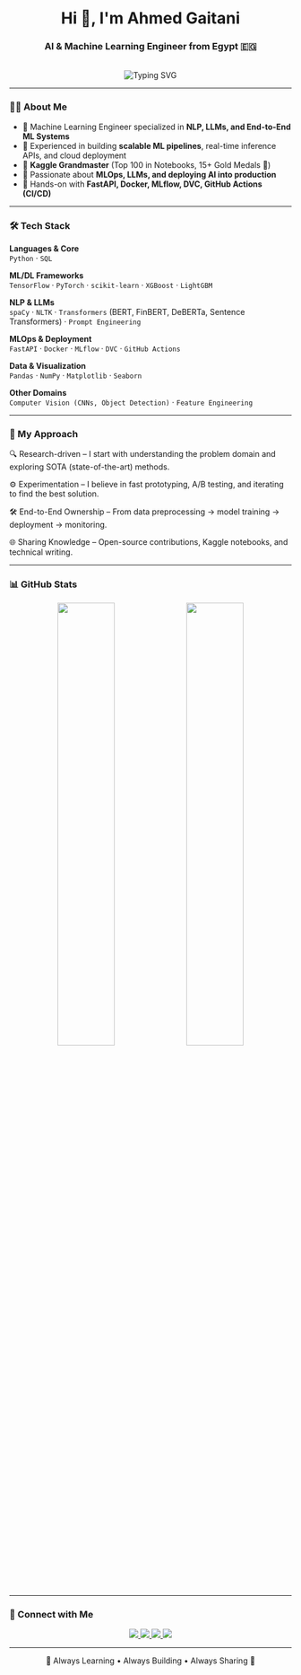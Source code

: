 <h1 align="center">Hi 👋, I'm Ahmed Gaitani</h1>
<h3 align="center">AI & Machine Learning Engineer from Egypt 🇪🇬</h3>

<div align="center">
  <br>
  <img src="https://readme-typing-svg.demolab.com?font=Fira+Code&weight=600&size=26&pause=1000&color=58A6FF&center=true&vCenter=true&width=600&lines=AI+%26+ML+Engineer+%F0%9F%A7%A0;Data+Scientist+%F0%9F%93%8A;NLP+%26+LLM+Practitioner+%F0%9F%96%A5%EF%B8%8F;MLOps+Enthusiast+%F0%9F%9A%80;Open+Source+Contributor+%E2%9C%A8" alt="Typing SVG" />
</div>

---

### 👨‍💻 About Me
- 🔹 Machine Learning Engineer specialized in **NLP, LLMs, and End-to-End ML Systems**  
- 🔹 Experienced in building **scalable ML pipelines**, real-time inference APIs, and cloud deployment  
- 🔹 **Kaggle Grandmaster** (Top 100 in Notebooks, 15+ Gold Medals 🏅)  
- 🔹 Passionate about **MLOps, LLMs, and deploying AI into production**  
- 🔹 Hands-on with **FastAPI, Docker, MLflow, DVC, GitHub Actions (CI/CD)**  

---

### 🛠️ Tech Stack
**Languages & Core**  
`Python` · `SQL`  

**ML/DL Frameworks**  
`TensorFlow` · `PyTorch` · `scikit-learn` · `XGBoost` · `LightGBM`  

**NLP & LLMs**  
`spaCy` · `NLTK` · `Transformers` (BERT, FinBERT, DeBERTa, Sentence Transformers) · `Prompt Engineering`  

**MLOps & Deployment**  
`FastAPI` · `Docker` · `MLflow` · `DVC` · `GitHub Actions`  

**Data & Visualization**  
`Pandas` · `NumPy` · `Matplotlib` · `Seaborn`  

**Other Domains**  
`Computer Vision (CNNs, Object Detection)` · `Feature Engineering`  

---

### 🧩 My Approach

🔍 Research-driven – I start with understanding the problem domain and exploring SOTA (state-of-the-art) methods.

⚙️ Experimentation – I believe in fast prototyping, A/B testing, and iterating to find the best solution.

🛠️ End-to-End Ownership – From data preprocessing → model training → deployment → monitoring.

🌐 Sharing Knowledge – Open-source contributions, Kaggle notebooks, and technical writing.

---

### 📊 GitHub Stats
<p align="center">
  <img src="https://github-readme-stats.vercel.app/api?username=Ahmadgatany&show_icons=true&theme=tokyonight&hide_border=false&include_all_commits=true" width="45%"/>
  <img src="https://github-readme-stats.vercel.app/api/top-langs/?username=Ahmadgatany&layout=compact&theme=tokyonight&hide_border=false" width="45%"/>
</p>

---

### 🔗 Connect with Me
<p align="center">
  <a href="mailto:bargahmed77@gmail.com">
    <img src="https://img.shields.io/badge/Gmail-D14836?style=for-the-badge&logo=gmail&logoColor=white"/>
  </a>
  <a href="https://www.linkedin.com/in/ahmedgaitani/">
    <img src="https://img.shields.io/badge/LinkedIn-0077B5?style=for-the-badge&logo=linkedin&logoColor=white"/>
  </a>
  <a href="https://kaggle.com/ahmedgaitani">
    <img src="https://img.shields.io/badge/Kaggle-20BEFF?style=for-the-badge&logo=kaggle&logoColor=white"/>
  </a>
  <a href="https://github.com/Ahmadgatany">
    <img src="https://img.shields.io/badge/GitHub-100000?style=for-the-badge&logo=github&logoColor=white"/>
  </a>
</p>

---

<p align="center">
  🌟 Always Learning • Always Building • Always Sharing 🌟
</p>
